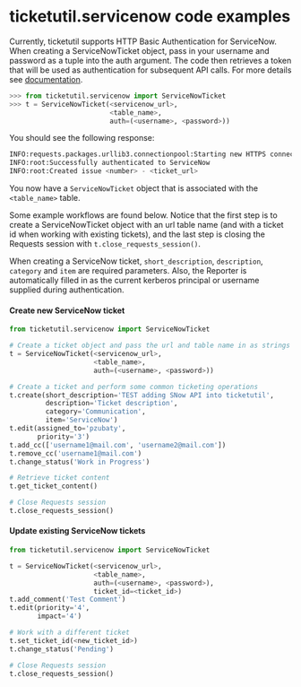 # ticketutil.servicenow code examples

Currently, ticketutil supports HTTP Basic Authentication for ServiceNow.
When creating a ServiceNowTicket object, pass in your username
and password as a tuple into the auth argument. The code then retrieves
a token that will be used as authentication for subsequent API calls.
For more details see [documentation](../docs/servicenow.md).

```python
>>> from ticketutil.servicenow import ServiceNowTicket
>>> t = ServiceNowTicket(<servicenow_url>,
                         <table_name>,
                         auth=(<username>, <password>))
```

You should see the following response:
```python
INFO:requests.packages.urllib3.connectionpool:Starting new HTTPS connection (1): <servicenow_url>
INFO:root:Successfully authenticated to ServiceNow
INFO:root:Created issue <number> - <ticket_url>
```
You now have a `ServiceNowTicket` object that is associated with the
`<table_name>` table.

Some example workflows are found below. Notice that the first step is to
create a ServiceNowTicket object with an url table name (and with a ticket id
when working with existing tickets), and the last step is closing the Requests
session with `t.close_requests_session()`.

When creating a ServiceNow ticket, `short_description`, `description`,
`category` and `item` are required parameters. Also, the Reporter is
automatically filled in as the current kerberos principal or username supplied
during authentication.

#### Create new ServiceNow ticket
```python
from ticketutil.servicenow import ServiceNowTicket

# Create a ticket object and pass the url and table name in as strings
t = ServiceNowTicket(<servicenow_url>,
                     <table_name>,
                     auth=(<username>, <password>))

# Create a ticket and perform some common ticketing operations
t.create(short_description='TEST adding SNow API into ticketutil',
         description='Ticket description',
         category='Communication',
         item='ServiceNow')
t.edit(assigned_to='pzubaty',
       priority='3')
t.add_cc(['username1@mail.com', 'username2@mail.com'])
t.remove_cc('username1@mail.com')
t.change_status('Work in Progress')

# Retrieve ticket content
t.get_ticket_content()

# Close Requests session
t.close_requests_session()
```

#### Update existing ServiceNow tickets
```python
from ticketutil.servicenow import ServiceNowTicket

t = ServiceNowTicket(<servicenow_url>,
                     <table_name>,
                     auth=(<username>, <password>),
                     ticket_id=<ticket_id>)
t.add_comment('Test Comment')
t.edit(priority='4',
       impact='4')

# Work with a different ticket
t.set_ticket_id(<new_ticket_id>)
t.change_status('Pending')

# Close Requests session
t.close_requests_session()
```
